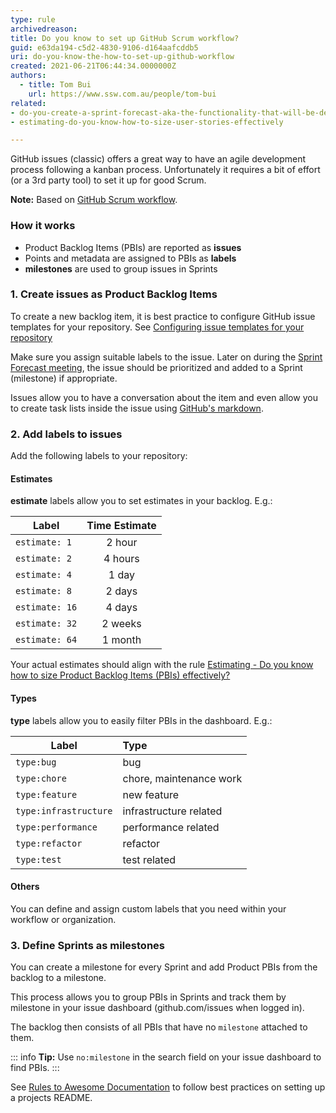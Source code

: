 ```yaml
---
type: rule
archivedreason:
title: Do you know to set up GitHub Scrum workflow?
guid: e63da194-c5d2-4830-9106-d164aafcddb5
uri: do-you-know-the-how-to-set-up-github-workflow
created: 2021-06-21T06:44:34.0000000Z
authors:
  - title: Tom Bui
    url: https://www.ssw.com.au/people/tom-bui
related:
- do-you-create-a-sprint-forecast-aka-the-functionality-that-will-be-developed-during-the-sprint
- estimating-do-you-know-how-to-size-user-stories-effectively

---
```


GitHub issues (classic) offers a great way to have an agile development process following a kanban process. Unfortunately it requires a bit of effort (or a 3rd party tool) to set it up for good Scrum.

<!--endintro-->

**Note:** Based on [GitHub Scrum workflow](https://github.com/jvandemo/github-scrum-workflow).

### How it works

- Product Backlog Items (PBIs) are reported as **issues**
- Points and metadata are assigned to PBIs as **labels**
- **milestones** are used to group issues in Sprints

### 1. Create issues as Product Backlog Items

To create a new backlog item, it is best practice to configure GitHub issue templates for your repository. See [Configuring issue templates for your repository](https://docs.github.com/en/communities/using-templates-to-encourage-useful-issues-and-pull-requests/configuring-issue-templates-for-your-repository)

Make sure you assign suitable labels to the issue. Later on during the [Sprint Forecast meeting](/sprint-forecast), the issue should be prioritized and added to a Sprint (milestone) if appropriate.

Issues allow you to have a conversation about the item and even allow you to create task lists inside the issue using [GitHub's markdown](https://guides.github.com/features/mastering-markdown/).

### 2. Add labels to issues

Add the following labels to your repository:

#### Estimates

**estimate** labels allow you to set estimates in your backlog. E.g.:


| Label        | Time Estimate |
| -------------|:-------------:|
| `estimate: 1` | 2 hour |
| `estimate: 2` | 4 hours |
| `estimate: 4` | 1 day |
| `estimate: 8` | 2 days |
| `estimate: 16` | 4 days |
| `estimate: 32` | 2 weeks |
| `estimate: 64` | 1 month |

Your actual estimates should align with the rule [Estimating - Do you know how to size Product Backlog Items (PBIs) effectively?](/estimating-do-you-know-how-to-size-user-stories-effectively)

#### Types

**type** labels allow you to easily filter PBIs in the dashboard. E.g.:

| Label | Type |
| ------| :----|
| `type:bug`| bug |
| `type:chore`| chore, maintenance work |
| `type:feature`| new feature |
| `type:infrastructure` | infrastructure related |
| `type:performance` | performance related |
| `type:refactor` | refactor |
| `type:test` | test related |

#### Others

You can define and assign custom labels that you need within your workflow or organization.

### 3. Define Sprints as milestones

You can create a milestone for every Sprint and add Product PBIs from the backlog to a milestone.

This process allows you to group PBIs in Sprints and track them by milestone in your issue dashboard (github.com/issues when logged in).

The backlog then consists of all PBIs that have no `milestone` attached to them.

::: info
**Tip:** Use `no:milestone` in the search field on your issue dashboard to find PBIs.
:::

See [Rules to Awesome Documentation](/awesome-documentation) to follow best practices on setting up a projects README.
